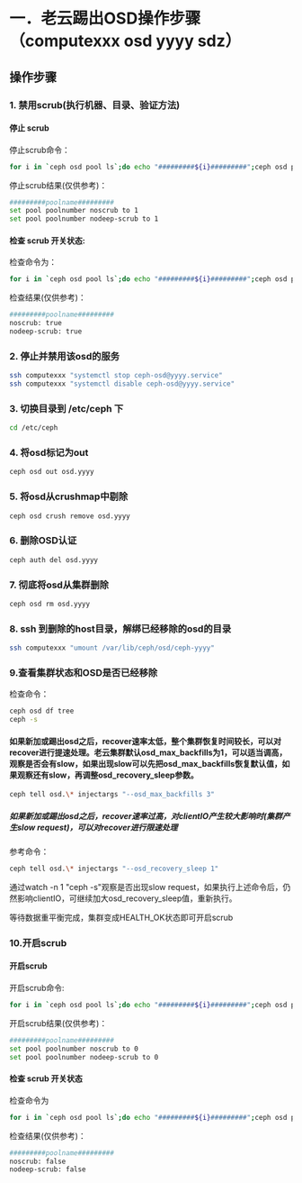 # 一．老云踢出OSD操作步骤（computexxx osd yyyy  sdz）

## 操作步骤

### 1. 禁用scrub(执行机器、目录、验证方法)

#### 停止 scrub

停止scrub命令：
```bash
for i in `ceph osd pool ls`;do echo "#########${i}#########";ceph osd pool set ${i} noscrub 1;ceph osd pool set ${i} nodeep-scrub 1;done
```
停止scrub结果(仅供参考)：
```bash
#########poolname#########
set pool poolnumber noscrub to 1
set pool poolnumber nodeep-scrub to 1
```

#### 检查 scrub 开关状态:
检查命令为：
```bash
for i in `ceph osd pool ls`;do echo "#########${i}#########";ceph osd pool get ${i} all | grep -E "noscrub|nodeep-scrub";done
```
检查结果(仅供参考)：
```bash
#########poolname#########
noscrub: true
nodeep-scrub: true
```
### 2. 停止并禁用该osd的服务

```bash
ssh computexxx "systemctl stop ceph-osd@yyyy.service"
ssh computexxx "systemctl disable ceph-osd@yyyy.service"
```
### 3. 切换目录到 /etc/ceph 下

```bash
cd /etc/ceph
```

### 4. 将osd标记为out

```bash
ceph osd out osd.yyyy
```

### 5. 将osd从crushmap中剔除

```bash
ceph osd crush remove osd.yyyy
```

### 6. 删除OSD认证

```bash
ceph auth del osd.yyyy
```

### 7. 彻底将osd从集群删除

```bash
ceph osd rm osd.yyyy
```

### 8. ssh 到删除的host目录，解绑已经移除的osd的目录

```bash
ssh computexxx "umount /var/lib/ceph/osd/ceph-yyyy"
```

### 9.查看集群状态和OSD是否已经移除

检查命令：
```bash
ceph osd df tree
ceph -s
```
#### 如果新加或踢出osd之后，recover速率太低，整个集群恢复时间较长，可以对recover进行提速处理。老云集群默认osd_max_backfills为1，可以适当调高，观察是否会有slow，如果出现slow可以先把osd_max_backfills恢复默认值，如果观察还有slow，再调整osd_recovery_sleep参数。

```bash
ceph tell osd.\* injectargs "--osd_max_backfills 3"
```

##### 如果新加或踢出osd之后，recover速率过高，对clientIO产生较大影响时(集群产生slow request)，可以对recover进行限速处理

参考命令：

```bash
ceph tell osd.\* injectargs "--osd_recovery_sleep 1" 
```

通过watch -n 1 "ceph -s"观察是否出现slow request，如果执行上述命令后，仍然影响clientIO，可继续加大osd_recovery_sleep值，重新执行。

等待数据重平衡完成，集群变成HEALTH_OK状态即可开启scrub

### 10.开启scrub
#### 开启scrub
开启scrub命令:
``` bash
for i in `ceph osd pool ls`;do echo "#########${i}#########";ceph osd pool set ${i} noscrub 0;ceph osd pool set ${i} nodeep-scrub 0;done
```
开启scrub结果(仅供参考)：
```bash
#########poolname#########
set pool poolnumber noscrub to 0
set pool poolnumber nodeep-scrub to 0
```

#### 检查 scrub 开关状态
检查命令为
```bash
for i in `ceph osd pool ls`;do echo "#########${i}#########";ceph osd pool get ${i} all | grep -E "noscrub|nodeep-scrub";done
```
检查结果(仅供参考)：
```bash
#########poolname#########
noscrub: false
nodeep-scrub: false
```


